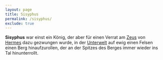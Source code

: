 ```yaml
---
layout: page
title: Sisyphus
permalink: /sisyphus/
exclude: true
---
```


**Sisyphus** war einst ein König, der aber für einen Verrat am [Zeus](/zeus/) von [Hermes](/hermes/) dazu gezwungen wurde, in der [Unterwelt](/totenreich/) auf ewig einen Felsen einen Berg hinaufzurollen, der an der Spitzes des Berges immer wieder ins Tal hinunterrollt.

